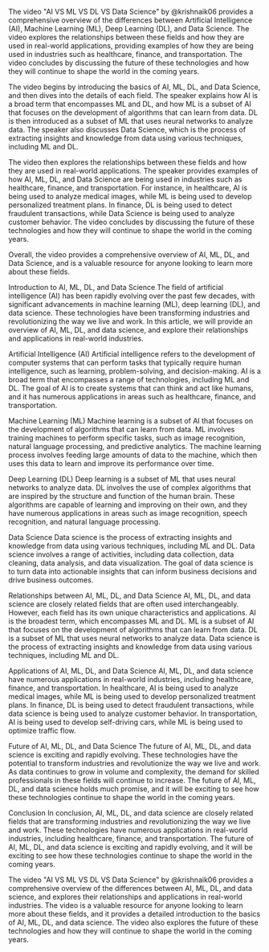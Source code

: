 The video "AI VS ML VS DL VS Data Science" by @krishnaik06 provides a comprehensive overview of the differences between Artificial Intelligence (AI), Machine Learning (ML), Deep Learning (DL), and Data Science. The video explores the relationships between these fields and how they are used in real-world applications, providing examples of how they are being used in industries such as healthcare, finance, and transportation. The video concludes by discussing the future of these technologies and how they will continue to shape the world in the coming years.

The video begins by introducing the basics of AI, ML, DL, and Data Science, and then dives into the details of each field. The speaker explains how AI is a broad term that encompasses ML and DL, and how ML is a subset of AI that focuses on the development of algorithms that can learn from data. DL is then introduced as a subset of ML that uses neural networks to analyze data. The speaker also discusses Data Science, which is the process of extracting insights and knowledge from data using various techniques, including ML and DL.

The video then explores the relationships between these fields and how they are used in real-world applications. The speaker provides examples of how AI, ML, DL, and Data Science are being used in industries such as healthcare, finance, and transportation. For instance, in healthcare, AI is being used to analyze medical images, while ML is being used to develop personalized treatment plans. In finance, DL is being used to detect fraudulent transactions, while Data Science is being used to analyze customer behavior. The video concludes by discussing the future of these technologies and how they will continue to shape the world in the coming years.

Overall, the video provides a comprehensive overview of AI, ML, DL, and Data Science, and is a valuable resource for anyone looking to learn more about these fields.

Introduction to AI, ML, DL, and Data Science
The field of artificial intelligence (AI) has been rapidly evolving over the past few decades, with significant advancements in machine learning (ML), deep learning (DL), and data science. These technologies have been transforming industries and revolutionizing the way we live and work. In this article, we will provide an overview of AI, ML, DL, and data science, and explore their relationships and applications in real-world industries.

Artificial Intelligence (AI)
Artificial intelligence refers to the development of computer systems that can perform tasks that typically require human intelligence, such as learning, problem-solving, and decision-making. AI is a broad term that encompasses a range of technologies, including ML and DL. The goal of AI is to create systems that can think and act like humans, and it has numerous applications in areas such as healthcare, finance, and transportation.

Machine Learning (ML)
Machine learning is a subset of AI that focuses on the development of algorithms that can learn from data. ML involves training machines to perform specific tasks, such as image recognition, natural language processing, and predictive analytics. The machine learning process involves feeding large amounts of data to the machine, which then uses this data to learn and improve its performance over time.

Deep Learning (DL)
Deep learning is a subset of ML that uses neural networks to analyze data. DL involves the use of complex algorithms that are inspired by the structure and function of the human brain. These algorithms are capable of learning and improving on their own, and they have numerous applications in areas such as image recognition, speech recognition, and natural language processing.

Data Science
Data science is the process of extracting insights and knowledge from data using various techniques, including ML and DL. Data science involves a range of activities, including data collection, data cleaning, data analysis, and data visualization. The goal of data science is to turn data into actionable insights that can inform business decisions and drive business outcomes.

Relationships between AI, ML, DL, and Data Science
AI, ML, DL, and data science are closely related fields that are often used interchangeably. However, each field has its own unique characteristics and applications. AI is the broadest term, which encompasses ML and DL. ML is a subset of AI that focuses on the development of algorithms that can learn from data. DL is a subset of ML that uses neural networks to analyze data. Data science is the process of extracting insights and knowledge from data using various techniques, including ML and DL.

Applications of AI, ML, DL, and Data Science
AI, ML, DL, and data science have numerous applications in real-world industries, including healthcare, finance, and transportation. In healthcare, AI is being used to analyze medical images, while ML is being used to develop personalized treatment plans. In finance, DL is being used to detect fraudulent transactions, while data science is being used to analyze customer behavior. In transportation, AI is being used to develop self-driving cars, while ML is being used to optimize traffic flow.

Future of AI, ML, DL, and Data Science
The future of AI, ML, DL, and data science is exciting and rapidly evolving. These technologies have the potential to transform industries and revolutionize the way we live and work. As data continues to grow in volume and complexity, the demand for skilled professionals in these fields will continue to increase. The future of AI, ML, DL, and data science holds much promise, and it will be exciting to see how these technologies continue to shape the world in the coming years.

Conclusion
In conclusion, AI, ML, DL, and data science are closely related fields that are transforming industries and revolutionizing the way we live and work. These technologies have numerous applications in real-world industries, including healthcare, finance, and transportation. The future of AI, ML, DL, and data science is exciting and rapidly evolving, and it will be exciting to see how these technologies continue to shape the world in the coming years.

The video "AI VS ML VS DL VS Data Science" by @krishnaik06 provides a comprehensive overview of the differences between AI, ML, DL, and data science, and explores their relationships and applications in real-world industries. The video is a valuable resource for anyone looking to learn more about these fields, and it provides a detailed introduction to the basics of AI, ML, DL, and data science. The video also explores the future of these technologies and how they will continue to shape the world in the coming years.